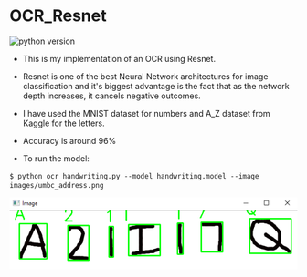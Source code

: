 # OCR_Resnet

![python version](https://img.shields.io/badge/python-3.6%2C3.7%2C3.8-blue?logo=python)

- This is my implementation of an OCR using Resnet. 

- Resnet is one of the best Neural Network architectures for image classification and it's biggest advantage is the fact that as the network depth increases, it cancels negative outcomes.

- I have used the MNIST dataset for numbers and A_Z dataset from Kaggle for the letters.

- Accuracy is around 96%

- To run the model:
```
$ python ocr_handwriting.py --model handwriting.model --image images/umbc_address.png
```
![](images/upload.PNG)

